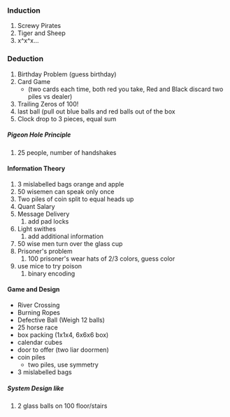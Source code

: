### Induction

1. Screwy Pirates
2. Tiger and Sheep
3. x^x^x...

### Deduction

1. Birthday Problem \(guess birthday\)
2. Card Game
   * \(two cards each time, both red you take, Red and Black discard two piles vs dealer\)
3. Trailing Zeros of 100!
4. last ball \(pull out blue balls and red balls out of the box
5. Clock drop to 3 pieces, equal sum

##### Pigeon Hole Principle

1. 25 people, number of handshakes

#### Information Theory

1. 3 mislabelled bags orange and apple
2. 50 wisemen can speak only once
3. Two piles of coin split to equal heads up
4. Quant Salary
5. Message Delivery
   1. add pad locks
6. Light swithes
   1. add additional information
7. 50 wise men turn over the glass cup
8. Prisoner's problem
   1. 100 prisoner's wear hats of 2/3 colors, guess color
9. use mice to try poison
   1. binary encoding

#### Game and Design

* River Crossing
* Burning Ropes
* Defective Ball \(Weigh 12 balls\)
* 25 horse race
* box packing \(1x1x4, 6x6x6 box\)
* calendar cubes
* door to offer \(two liar doormen\)
* coin piles
  * two piles, use symmetry
* 3 mislabelled bags

##### System Design like

1. 2 glass balls on 100 floor/stairs



